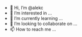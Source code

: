 - 👋 Hi, I’m @alekc
- 👀 I’m interested in ...
- 🌱 I’m currently learning ...
- 💞️ I’m looking to collaborate on ...
- 📫 How to reach me ...

<!---
alekc/alekc is a ✨ special ✨ repository because its `README.md` (this file) appears on your GitHub profile.
You can click the Preview link to take a look at your changes.
--->
